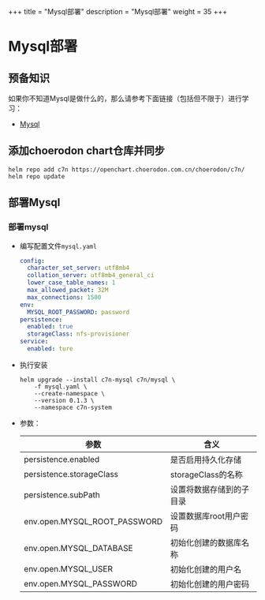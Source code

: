 +++
title = "Mysql部署"
description = "Mysql部署"
weight = 35
+++

# Mysql部署

## 预备知识

如果你不知道Mysql是做什么的，那么请参考下面链接（包括但不限于）进行学习：

- [Mysql](https://www.mysql.com/)

## 添加choerodon chart仓库并同步

```shell
helm repo add c7n https://openchart.choerodon.com.cn/choerodon/c7n/
helm repo update
```

## 部署Mysql

### 部署mysql

- 编写配置文件`mysql.yaml`

    ```yaml
    config:
      character_set_server: utf8mb4
      collation_server: utf8mb4_general_ci
      lower_case_table_names: 1
      max_allowed_packet: 32M
      max_connections: 1500
    env:
      MYSQL_ROOT_PASSWORD: password
    persistence:
      enabled: true
      storageClass: nfs-provisioner
    service:
      enabled: ture
    ```

- 执行安装

    ```shell
    helm upgrade --install c7n-mysql c7n/mysql \
        -f mysql.yaml \
        --create-namespace \
        --version 0.1.3 \
        --namespace c7n-system
    ```

- 参数：

    参数 | 含义
    --- |  ---
    persistence.enabled|是否启用持久化存储
    persistence.storageClass|storageClass的名称
    persistence.subPath|设置将数据存储到的子目录
    env.open.MYSQL_ROOT_PASSWORD|设置数据库root用户密码
    env.open.MYSQL_DATABASE|初始化创建的数据库名称
    env.open.MYSQL_USER|初始化创建的用户名
    env.open.MYSQL_PASSWORD|初始化创建的用户密码
